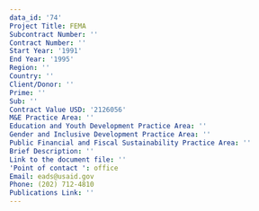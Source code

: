 ```yaml
---
data_id: '74'
Project Title: FEMA
Subcontract Number: ''
Contract Number: ''
Start Year: '1991'
End Year: '1995'
Region: ''
Country: ''
Client/Donor: ''
Prime: ''
Sub: ''
Contract Value USD: '2126056'
M&E Practice Area: ''
Education and Youth Development Practice Area: ''
Gender and Inclusive Development Practice Area: ''
Public Financial and Fiscal Sustainability Practice Area: ''
Brief Description: ''
Link to the document file: ''
'Point of contact ': office
Email: eads@usaid.gov
Phone: (202) 712-4810
Publications Link: ''
---
```

